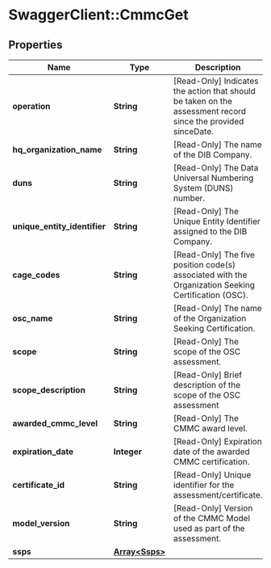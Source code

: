 # SwaggerClient::CmmcGet

## Properties
Name | Type | Description | Notes
------------ | ------------- | ------------- | -------------
**operation** | **String** | [Read-Only] Indicates the action that should be taken on the assessment record since the provided sinceDate. | [optional] 
**hq_organization_name** | **String** | [Read-Only] The name of the DIB Company. | [optional] 
**duns** | **String** | [Read-Only] The Data Universal Numbering System (DUNS) number. | [optional] 
**unique_entity_identifier** | **String** | [Read-Only] The Unique Entity Identifier assigned to the DIB Company. | [optional] 
**cage_codes** | **String** | [Read-Only] The five position code(s) associated with the Organization Seeking Certification (OSC). | [optional] 
**osc_name** | **String** | [Read-Only] The name of the Organization Seeking Certification. | [optional] 
**scope** | **String** | [Read-Only] The scope of the OSC assessment. | [optional] 
**scope_description** | **String** | [Read-Only] Brief description of the scope of the OSC assessment | [optional] 
**awarded_cmmc_level** | **String** | [Read-Only] The CMMC award level. | [optional] 
**expiration_date** | **Integer** | [Read-Only] Expiration date of the awarded CMMC certification. | [optional] 
**certificate_id** | **String** | [Read-Only] Unique identifier for the assessment/certificate. | [optional] 
**model_version** | **String** | [Read-Only] Version of the CMMC Model used as part of the assessment. | [optional] 
**ssps** | [**Array&lt;Ssps&gt;**](Ssps.md) |  | [optional] 

